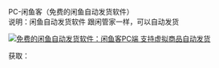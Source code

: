 PC-闲鱼客（免费的闲鱼自动发货软件）  
说明：闲鱼自动发货软件 跟闲管家一样，可以自动发货

[![免费的闲鱼自动发货软件：闲鱼客PC端 支持虚拟商品自动发货](https://gitee.com/kxwjj/upload_file/raw/master/wjrjwz/2024-10-29/monie_img-65ae48be-7fde-a7bf-53ae-74ff2c78b9ca.png)](https://gitee.com/kxwjj/upload_file/raw/master/wjrjwz/2024-10-29/monie_img-65ae48be-7fde-a7bf-53ae-74ff2c78b9ca.png)

获取：[](https://pan.quark.cn/s/cf38b72b9ab6)